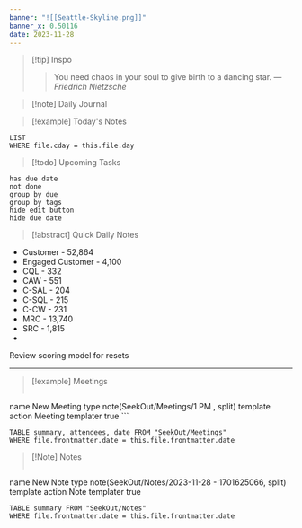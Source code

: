 ```yaml
---
banner: "![[Seattle-Skyline.png]]"
banner_x: 0.50116
date: 2023-11-28
---
```


> [!tip] Inspo
>> You need chaos in your soul to give birth to a dancing star.
> — <cite>Friedrich Nietzsche</cite>

>[!note] Daily Journal



> [!example] Today's Notes
```dataview
LIST
WHERE file.cday = this.file.day
```

> [!todo] Upcoming Tasks

```tasks
has due date
not done
group by due
group by tags
hide edit button
hide due date
```

> [!abstract] Quick Daily Notes

* Customer - 52,864
* Engaged Customer - 4,100
* CQL - 332
* CAW - 551
* C-SAL - 204
* C-SQL - 215
* C-CW - 231
* MRC - 13,740
* SRC - 1,815
* 

Review scoring model for resets


---

> [!example] Meetings
>  ```button
name New Meeting
type note(SeekOut/Meetings/1  PM , split) template
action Meeting
templater true ```

```dataview  
TABLE summary, attendees, date FROM "SeekOut/Meetings"  
WHERE file.frontmatter.date = this.file.frontmatter.date  
```

> [!Note]  Notes
> ```button
name New Note
type note(SeekOut/Notes/2023-11-28 - 1701625066, split) template
action Note
templater true
```dataview
TABLE summary FROM "SeekOut/Notes"  
WHERE file.frontmatter.date = this.file.frontmatter.date  
```

​